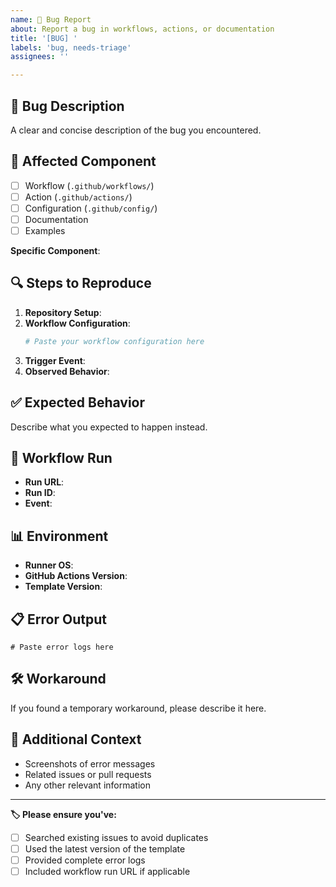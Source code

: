 ```yaml
---
name: 🐛 Bug Report
about: Report a bug in workflows, actions, or documentation
title: '[BUG] '
labels: 'bug, needs-triage'
assignees: ''

---
```


## 🐛 Bug Description

A clear and concise description of the bug you encountered.

## 🔄 Affected Component

- [ ] Workflow (`.github/workflows/`)
- [ ] Action (`.github/actions/`)
- [ ] Configuration (`.github/config/`)
- [ ] Documentation
- [ ] Examples

**Specific Component**: <!-- e.g. nodejs-build.yml, teams-notification action -->

## 🔍 Steps to Reproduce

1. **Repository Setup**: <!-- Describe your repository setup -->
2. **Workflow Configuration**: 
   ```yaml
   # Paste your workflow configuration here
   ```
3. **Trigger Event**: <!-- How did you trigger the workflow? -->
4. **Observed Behavior**: <!-- What happened? -->

## ✅ Expected Behavior

Describe what you expected to happen instead.

## 🔗 Workflow Run

- **Run URL**: <!-- Link to the failed workflow run -->
- **Run ID**: <!-- Workflow run ID if available -->
- **Event**: <!-- push, pull_request, workflow_dispatch, etc. -->

## 📊 Environment

- **Runner OS**: <!-- ubuntu-latest, windows-latest, macos-latest -->
- **GitHub Actions Version**: <!-- If applicable -->
- **Template Version**: <!-- e.g. v0.18.0, main, specific commit -->

## 📋 Error Output

```
# Paste error logs here
```

## 🛠️ Workaround

If you found a temporary workaround, please describe it here.

## 📎 Additional Context

- Screenshots of error messages
- Related issues or pull requests
- Any other relevant information

---

**🏷️ Please ensure you've:**
- [ ] Searched existing issues to avoid duplicates
- [ ] Used the latest version of the template
- [ ] Provided complete error logs
- [ ] Included workflow run URL if applicable
